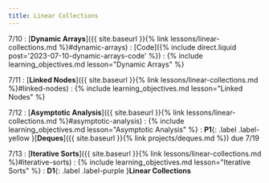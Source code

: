 ```yaml
---
title: Linear Collections
---
```


7/10
: [**Dynamic Arrays**]({{ site.baseurl }}{% link lessons/linear-collections.md %}#dynamic-arrays)
  : [Code]({% include direct.liquid post='2023-07-10-dynamic-arrays-code' %})
: {% include learning_objectives.md lesson="Dynamic Arrays" %}

7/11
: [**Linked Nodes**]({{ site.baseurl }}{% link lessons/linear-collections.md %}#linked-nodes)
: {% include learning_objectives.md lesson="Linked Nodes" %}

7/12
: [**Asymptotic Analysis**]({{ site.baseurl }}{% link lessons/linear-collections.md %}#asymptotic-analysis)
: {% include learning_objectives.md lesson="Asymptotic Analysis" %}
: **P1**{: .label .label-yellow }[**Deques**]({{ site.baseurl }}{% link projects/deques.md %}) due 7/19

7/13
: [**Iterative Sorts**]({{ site.baseurl }}{% link lessons/linear-collections.md %}#iterative-sorts)
: {% include learning_objectives.md lesson="Iterative Sorts" %}
: **D1**{: .label .label-purple }**Linear Collections**
